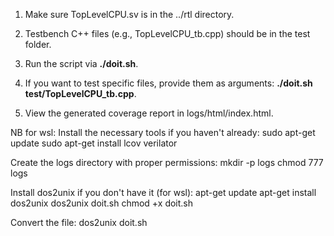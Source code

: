 1) Make sure TopLevelCPU.sv is in the ../rtl directory.

2) Testbench C++ files (e.g., TopLevelCPU_tb.cpp) should be in the test folder.

3) Run the script via **./doit.sh**.

4) If you want to test specific files, provide them as arguments: **./doit.sh test/TopLevelCPU_tb.cpp**.

5) View the generated coverage report in logs/html/index.html.


NB for wsl: 
Install the necessary tools if you haven't already:
sudo apt-get update
sudo apt-get install lcov verilator

Create the logs directory with proper permissions:
mkdir -p logs
chmod 777 logs

Install dos2unix if you don't have it (for wsl):
apt-get update
apt-get install dos2unix
dos2unix doit.sh
chmod +x doit.sh

Convert the file:
dos2unix doit.sh
